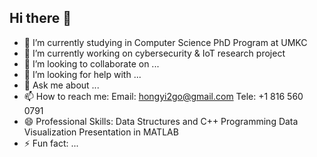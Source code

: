 ## Hi there 👋

<!--
**Hongyi2Go/Hongyi2Go** is a ✨ _special_ ✨ repository because its `README.md` (this file) appears on your GitHub profile.

Here are some ideas to get you started:




- 🔭 I’m currently studying in Computer Science PhD Program at UMKC 
- 🌱 I’m currently working on cybersecurity & IoT research project
- 👯 I’m looking to collaborate on ...
- 🤔 I’m looking for help with ...
- 💬 Ask me about ...
- 📫 How to reach me:  Email: hongyi2go@gmail.com   Tele: +1 816 560 0791
- 😄 Professional Skills: Data Structures and C++ Programming   Data Visualization Presentation in MATLAB
- ⚡ Fun fact: ...
-->
- 🔭 I’m currently studying in Computer Science PhD Program at UMKC 
- 🌱 I’m currently working on cybersecurity & IoT research project
- 👯 I’m looking to collaborate on ...
- 🤔 I’m looking for help with ...
- 💬 Ask me about ...
- 📫 How to reach me:  Email: hongyi2go@gmail.com   Tele: +1 816 560 0791
- 😄 Professional Skills: Data Structures and C++ Programming   Data Visualization Presentation in MATLAB
- ⚡ Fun fact: ...
